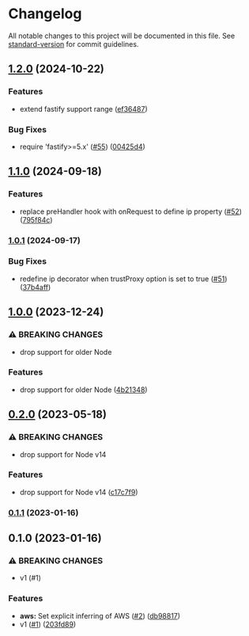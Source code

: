 # Changelog

All notable changes to this project will be documented in this file. See [standard-version](https://github.com/conventional-changelog/standard-version) for commit guidelines.

## [1.2.0](https://github.com/metcoder95/fastify-ip/compare/v1.1.0...v1.2.0) (2024-10-22)


### Features

* extend fastify support range ([ef36487](https://github.com/metcoder95/fastify-ip/commit/ef3648733bc0640fc65e8255484a92dee722f7f2))


### Bug Fixes

* require 'fastify>=5.x' ([#55](https://github.com/metcoder95/fastify-ip/issues/55)) ([00425d4](https://github.com/metcoder95/fastify-ip/commit/00425d44875e86178a4d5c443fae0b801f80ceb0))

## [1.1.0](https://github.com/metcoder95/fastify-ip/compare/v1.0.1...v1.1.0) (2024-09-18)


### Features

* replace preHandler hook with onRequest to define ip property ([#52](https://github.com/metcoder95/fastify-ip/issues/52)) ([795f84c](https://github.com/metcoder95/fastify-ip/commit/795f84c83ea9fa88abd7686167566b09db536279))

### [1.0.1](https://github.com/metcoder95/fastify-ip/compare/v1.0.0...v1.0.1) (2024-09-17)


### Bug Fixes

* redefine ip decorator when trustProxy option is set to true ([#51](https://github.com/metcoder95/fastify-ip/issues/51)) ([37b4aff](https://github.com/metcoder95/fastify-ip/commit/37b4affa836c8bd60d582bcf3b2e62e9d0bec7f6))

## [1.0.0](https://github.com/metcoder95/fastify-ip/compare/v0.2.0...v1.0.0) (2023-12-24)


### ⚠ BREAKING CHANGES

* drop support for older Node

### Features

* drop support for older Node ([4b21348](https://github.com/metcoder95/fastify-ip/commit/4b213488636a16480c9f47f73f6e3a9c5418b271))

## [0.2.0](https://github.com/metcoder95/fastify-ip/compare/v0.1.1...v0.2.0) (2023-05-18)


### ⚠ BREAKING CHANGES

* drop support for Node v14

### Features

* drop support for Node v14 ([c17c7f9](https://github.com/metcoder95/fastify-ip/commit/c17c7f9479667cd440449c8f5c08c9dfc8539ff0))

### [0.1.1](https://github.com/metcoder95/fastify-ip/compare/v0.1.0...v0.1.1) (2023-01-16)

## 0.1.0 (2023-01-16)


### ⚠ BREAKING CHANGES

* v1 (#1)

### Features

* **aws:** Set explicit inferring of AWS ([#2](https://github.com/metcoder95/fastify-ip/issues/2)) ([db98817](https://github.com/metcoder95/fastify-ip/commit/db98817f178d202be2baee62fde8218da738d6a7))
* v1 ([#1](https://github.com/metcoder95/fastify-ip/issues/1)) ([203fd89](https://github.com/metcoder95/fastify-ip/commit/203fd89240e0a2fbcffc0bde7269aa03d1f00923))
